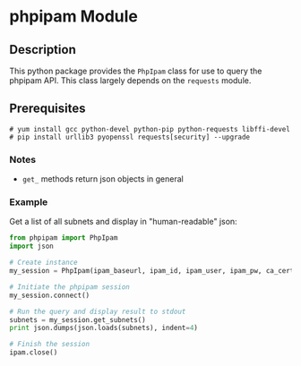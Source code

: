# phpipam Module

## Description

This python package provides the `PhpIpam` class for use to query the phpipam API. This class largely depends on the `requests` module.


## Prerequisites

   ```
   # yum install gcc python-devel python-pip python-requests libffi-devel
   # pip install urllib3 pyopenssl requests[security] --upgrade
   ```

### Notes

* `get_` methods return json objects in general


### Example

Get a list of all subnets and display in "human-readable" json:

```python
from phpipam import PhpIpam
import json

# Create instance
my_session = PhpIpam(ipam_baseurl, ipam_id, ipam_user, ipam_pw, ca_cert)

# Initiate the phpipam session
my_session.connect()

# Run the query and display result to stdout
subnets = my_session.get_subnets()
print json.dumps(json.loads(subnets), indent=4)

# Finish the session
ipam.close()
```
